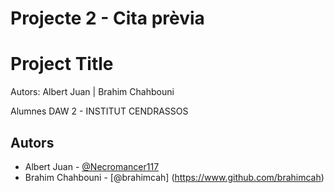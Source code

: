 # Projecte 2 - Cita prèvia


# Project Title

Autors: Albert Juan | Brahim Chahbouni

Alumnes DAW 2 - INSTITUT CENDRASSOS



## Autors

- Albert Juan - [@Necromancer117](https://www.github.com/Necromancer117)
- Brahim Chahbouni - [@brahimcah] (https://www.github.com/brahimcah)

